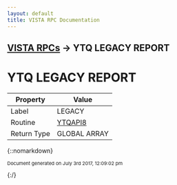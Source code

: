 ```yaml
---
layout: default
title: VISTA RPC Documentation
---
```


## [VISTA RPCs](TableOfContents) &#8594; YTQ LEGACY REPORT
# YTQ LEGACY REPORT



Property | Value
--- | ---
Label | LEGACY
Routine | [YTQAPI8](http://code.osehra.org/dox/Routine_YTQAPI8_source.html)
Return Type | GLOBAL ARRAY




{::nomarkdown} <br/><p style="font-size: 11px">Document generated on July 3rd 2017, 12:09:02 pm</p>{:/}